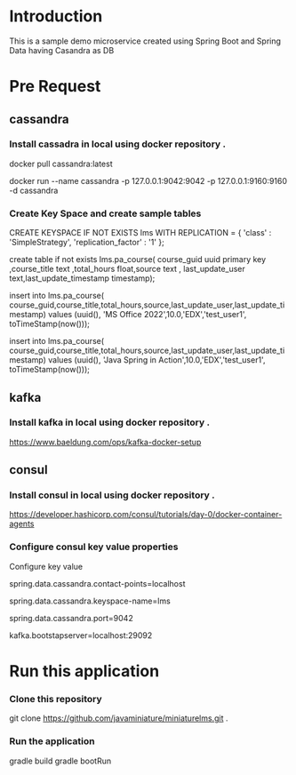 # Introduction

This is a sample demo microservice created using Spring Boot and Spring Data having Casandra as DB 

# Pre Request 

## cassandra
### Install cassadra in local using docker repository .

docker pull cassandra:latest

docker run --name cassandra -p 127.0.0.1:9042:9042 -p 127.0.0.1:9160:9160   -d cassandra

### Create Key Space and create sample tables 

CREATE KEYSPACE IF NOT EXISTS lms WITH REPLICATION = { 'class' : 'SimpleStrategy', 'replication_factor' : '1' };

create table if not exists lms.pa_course( course_guid uuid primary key ,course_title text ,total_hours float,source text , last_update_user text,last_update_timestamp timestamp);

insert into lms.pa_course( course_guid,course_title,total_hours,source,last_update_user,last_update_timestamp)
values (uuid(), 'MS Office 2022',10.0,'EDX','test_user1', toTimeStamp(now()));

insert into lms.pa_course( course_guid,course_title,total_hours,source,last_update_user,last_update_timestamp)
values (uuid(), 'Java Spring in Action',10.0,'EDX','test_user1', toTimeStamp(now()));

## kafka 

### Install kafka in local using docker repository .
https://www.baeldung.com/ops/kafka-docker-setup


## consul
### Install consul in local using docker repository .

https://developer.hashicorp.com/consul/tutorials/day-0/docker-container-agents

### Configure consul key value properties

Configure key value 

spring.data.cassandra.contact-points=localhost

spring.data.cassandra.keyspace-name=lms

spring.data.cassandra.port=9042

kafka.bootstapserver=localhost:29092

# Run this application 

### Clone this repository

git clone https://github.com/javaminiature/miniaturelms.git .

### Run the application 

gradle build 
gradle bootRun
